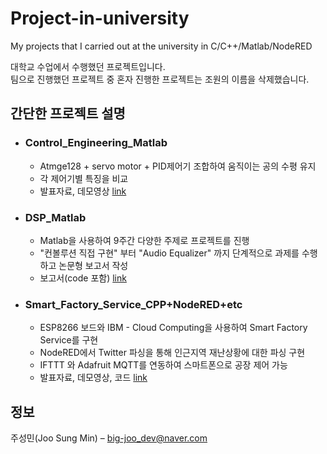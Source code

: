 # Project-in-university
My projects that I carried out at the university in C/C++/Matlab/NodeRED

 대학교 수업에서 수행했던 프로젝트입니다.    
 팀으로 진행했던 프로젝트 중 혼자 진행한 프로젝트는 조원의 이름을 삭제했습니다.  
  

  

 ## 간단한 프로젝트 설명 
 
* ### Control_Engineering_Matlab  

  -  Atmge128 + servo motor + PID제어기 조합하여 움직이는 공의 수평 유지  
  -  각 제어기별 특징을 비교  
  -  발표자료, 데모영상 [link](https://github.com/Sungmin-Joo/Project-in-university/tree/master/Control_Engineering_Matlab)  
  
  
* ### DSP_Matlab  

  -  Matlab을 사용하여 9주간 다양한 주제로 프로젝트를 진행  
  -  "컨볼루션 직접 구현" 부터 "Audio Equalizer" 까지 단계적으로 과제를 수행하고 논문형 보고서 작성   
  -  보고서(code 포함)  [link](https://github.com/Sungmin-Joo/Project-in-university/tree/master/DSP_Matlab)  

  
* ### Smart_Factory_Service_CPP+NodeRED+etc  

  -  ESP8266 보드와 IBM - Cloud Computing을 사용하여 Smart Factory Service를 구현  
  -  NodeRED에서 Twitter 파싱을 통해 인근지역 재난상황에 대한 파싱 구현  
  -  IFTTT 와 Adafruit MQTT를 연동하여 스마트폰으로 공장 제어 가능  
  -  발표자료, 데모영상, 코드 [link](https://github.com/Sungmin-Joo/Project-in-university/tree/master/Smart_Factory_Service_CPP%2BNodeRED%2Betc)  


 ## 정보

 주성민(Joo Sung Min) – big-joo_dev@naver.com
